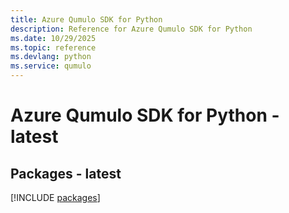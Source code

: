 ```yaml
---
title: Azure Qumulo SDK for Python
description: Reference for Azure Qumulo SDK for Python
ms.date: 10/29/2025
ms.topic: reference
ms.devlang: python
ms.service: qumulo
---
```

# Azure Qumulo SDK for Python - latest
## Packages - latest
[!INCLUDE [packages](qumulo-index.md)]